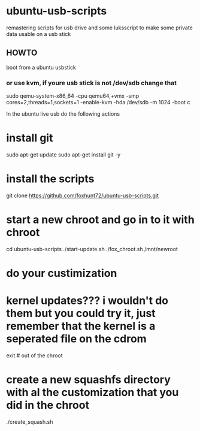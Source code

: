 ubuntu-usb-scripts
==================

remastering scripts for usb drive and some luksscript to make some private data usable on a usb stick


HOWTO
-----

boot from a ubuntu usbstick

### or use kvm, if youre usb stick is not /dev/sdb  change that
sudo qemu-system-x86_64 -cpu qemu64,+vmx -smp cores=2,threads=1,sockets=1 -enable-kvm -hda /dev/sdb -m 1024 -boot c


In the ubuntu live usb do the following actions

# install git
sudo apt-get update
sudo apt-get install git -y

# install the scripts
git clone https://github.com/foxhunt72/ubuntu-usb-scripts.git

# start a new chroot and go in to it with chroot
cd ubuntu-usb-scripts
./start-update.sh
./fox_chroot.sh /mnt/newroot

# do your custimization
# kernel updates??? i wouldn't do them but you could try it, just remember that the kernel is a seperated file on the cdrom 

exit    # out of the chroot

# create a new squashfs directory with al the customization that you did in the chroot
./create_squash.sh




